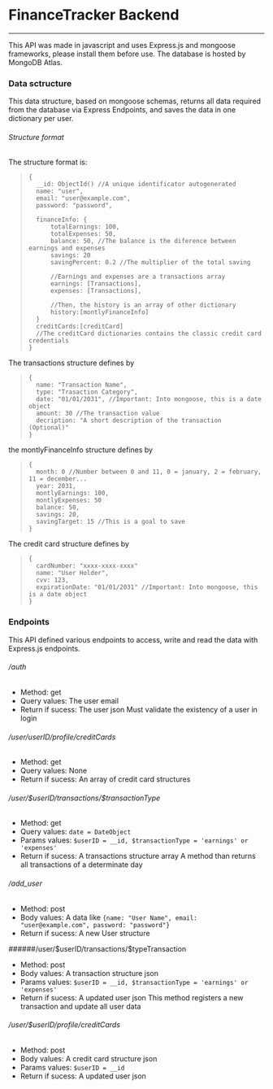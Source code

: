 # FinanceTracker Backend
___
This API was made in javascript and uses Express.js and mongoose frameworks, please install them before use. The database is hosted by MongoDB Atlas.

### Data sctructure

This data structure, based on mongoose schemas, returns all data required from the database via Express Endpoints, and saves the data in one dictionary per user.

###### Structure format

The structure format is:
>```lang-json
>{
>   __id: ObjectId() //A unique identificator autogenerated
>   name: "user",
>   email: "user@example.com",
>   password: "password",
> 
>   financeInfo: {
>       totalEarnings: 100,
>       totalExpenses: 50,
>       balance: 50, //The balance is the diference between earnings and expenses
>       savings: 20 
>       savingPercent: 0.2 //The multiplier of the total saving
>
>       //Earnings and expenses are a transactions array
>       earnings: [Transactions],
>       expenses: [Transactions],
>
>       //Then, the history is an array of other dictionary
>       history:[montlyFinanceInfo]
>   }
>   creditCards:[creditCard]
>   //The creditCard dictionaries contains the classic credit card credentials
>}
>```

The transactions structure defines by
>```lang-json
>{
>   name: "Transaction Name",
>   type: "Trasaction Category",
>   date: "01/01/2031", //Important: Into mongoose, this is a date object
>   amount: 30 //The transaction value
>   decription: "A short description of the transaction (Optional)"
> }

the montlyFinanceInfo structure defines by
>```lang-json
>{
>   month: 0 //Number between 0 and 11, 0 = january, 2 = february, 11 = december...
>   year: 2031,
>   montlyEarnings: 100,
>   montlyExpenses: 50
>   balance: 50,
>   savings: 20,
>   savingTarget: 15 //This is a goal to save
> }


The credit card structure defines by
>```lang-json
>{
>   cardNumber: "xxxx-xxxx-xxxx"
>   name: "User Holder",
>   cvv: 123,
>   expirationDate: "01/01/2031" //Important: Into mongoose, this is a date object
>}

### Endpoints
This API defined various endpoints to access, write and read the data with Express.js endpoints.

###### /auth
- Method: get
- Query values: The user email
- Return if sucess: The user json
Must validate the existency of a user in login

###### /user/userID/profile/creditCards
- Method: get
- Query values: None
- Return if sucess: An array of credit card structures

###### /user/\$userID/transactions/\$transactionType
- Method: get
- Query values: ```date = DateObject```
- Params values: ```$userID = __id, $transactionType = 'earnings' or 'expenses'``` 
- Return if sucess: A transactions structure array
A method than returns all transactions of a determinate day

###### /add_user
- Method: post
- Body values: A data like ```{name: "User Name", email: "user@example.com", password: "password"}```
- Return if sucess: A new User structure

######/user/\$userID/transactions/\$typeTransaction
- Method: post
- Body values: A transaction structure json
- Params values: ```$userID = __id, $transactionType = 'earnings' or 'expenses'``` 
- Return if sucess: A updated user json
  This method registers a new transaction and update all user data

###### /user/\$userID/profile/creditCards
- Method: post
- Body values: A credit card structure json
- Params values: ```$userID = __id```
- Return if sucess: A updated user json